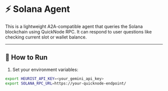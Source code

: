 # ⚡ Solana Agent

This is a lightweight A2A-compatible agent that queries the Solana blockchain using QuickNode RPC. It can respond to user questions like checking current slot or wallet balance.

---

## 🚀 How to Run

1. Set your environment variables:

```bash
export HEURIST_API_KEY=<your_gemini_api_key>
export SOLANA_RPC_URL=https://your-quicknode-endpoint/
```
